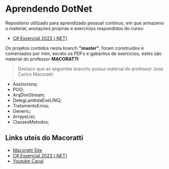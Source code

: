 # Aprendendo DotNet
Repositório utilizado para aprendizado pessoal continuo, em que armazeno o material, anotações proprias e exercícios respondidos do curso:
- [C# Essencial 2023 (.NET)](https://www.udemy.com/share/108mle3@Hisu0gsDRbRooIGQ-OMAYwZ7iKN4HxA1-hqogW0BRGkuaosGV4ZlEBn0eUA2usXh9Q==/)


Os projetos contidos nesta branch **"master"**, foram construidos e comentados por mim, exceto os PDFs e gabaritos de exercicios, estes são material do professor **MACORATTI**

> Destaco que as seguintes branchs possui material do professor Jose Carlos Macoratti:
- Assincrona;
- POO;
- ArqDireStream;
- DelegLambdaEveLINQ;
- TratamentoErros;
- Generic;
- ArrayeList;
- ClassesMetodos; 

## Links uteis do Macoratti

- [Macoratti Site](https://www.macoratti.net)
- [C# Essencial 2023 (.NET)](https://www.udemy.com/share/108mle3@Hisu0gsDRbRooIGQ-OMAYwZ7iKN4HxA1-hqogW0BRGkuaosGV4ZlEBn0eUA2usXh9Q==/)
- [Youtube Canal](https://www.youtube.com/@josecarlosmacoratti)